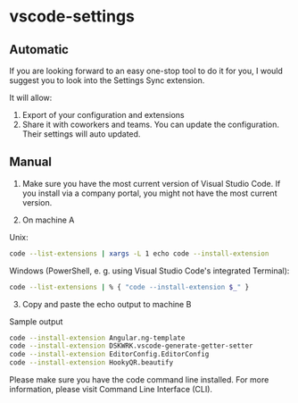 # vscode-settings

## Automatic

If you are looking forward to an easy one-stop tool to do it for you, I would suggest you to look into the Settings Sync extension.

It will allow:

1) Export of your configuration and extensions
2) Share it with coworkers and teams. You can update the configuration. Their settings will auto updated.

## Manual

1) Make sure you have the most current version of Visual Studio Code. If you install via a company portal, you might not have the most current version.

2) On machine A

 Unix:
  
```bash
code --list-extensions | xargs -L 1 echo code --install-extension
```

 Windows (PowerShell, e. g. using Visual Studio Code's integrated Terminal):

```bash
code --list-extensions | % { "code --install-extension $_" }
```

3) Copy and paste the echo output to machine B

Sample output

```bash
code --install-extension Angular.ng-template
code --install-extension DSKWRK.vscode-generate-getter-setter
code --install-extension EditorConfig.EditorConfig
code --install-extension HookyQR.beautify
```

Please make sure you have the code command line installed. For more information, please visit Command Line Interface (CLI).
